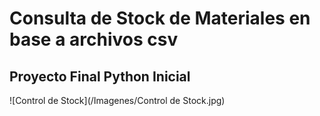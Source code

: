# Consulta de Stock de Materiales en base a archivos csv
## Proyecto Final Python Inicial
![Control de Stock](/Imagenes/Control de Stock.jpg)
